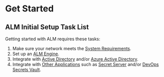 ﻿[title]: # (Get Started)
[tags]: # (Account Lifecycle Manager,ALM,Active Directory,)
[priority]: # (100)

# Get Started

## ALM Initial Setup Task List

Getting started with ALM requires these tasks:

1. Make sure your network meets the [System Requirements](reqs-ver/index.md).
1. Set up an [ALM Engine](setup-alm-engine/index.md).
1. Integrate with [Active Directory](integ-active-dir/index.md) and/or [Azure Active Directory](../integrations/integrate-azure-ad/index.md).
1. Integrate with [Other Applications](../integrations/index.md) such as [Secret Server](../integrations/integ-secret-serv/index.md) and/or [DevOps Secrets Vault](../integrations/integ-dsv/index.md).
